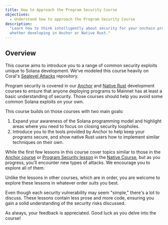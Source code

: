 ```yaml
---
title: How to Approach the Program Security Course
objectives:
  - Understand how to approach the Program Security Course
description:
  "Learn how to think intelligently about security for your onchain programs,
  whether developing in Anchor or Native Rust."
---
```


## Overview

This course aims to introduce you to a range of common security exploits unique
to Solana development. We’ve modeled this course heavily on Coral's
[Sealevel Attacks](https://github.com/coral-xyz/sealevel-attacks) repository.

Program security is covered in our
[Anchor](/content/courses/onchain-development.md) and
[Native Rust](/content/courses/native-onchain-development.md) development
courses to ensure that anyone deploying programs to Mainnet has at least a basic
understanding of security. Those courses should help you avoid some common
Solana exploits on your own.

This course builds on those courses with two main goals:

1. Expand your awareness of the Solana programming model and highlight areas
   where you need to focus on closing security loopholes.
2. Introduce you to the tools provided by Anchor to help keep your programs
   secure, and show native Rust users how to implement similar techniques on
   their own.

While the first few lessons in this course cover topics similar to those in the
[Anchor course](/content/courses/onchain-development/intro-to-anchor.md) or
[Program Security lesson](/content/courses/native-onchain-development/program-security.md)
in the [Native Course](/content/courses/native-onchain-development.md), but as
you progress, you’ll encounter new types of attacks. We encourage you to explore
all of them.

<Callout>
Unlike the lessons in other courses, which are in order, you are welcome to
explore these lessons in whatever order suits you best. </Callout>

Even though each security vulnerability may seem "simple," there's a lot to
discuss. These lessons contain less prose and more code, ensuring you gain a
solid understanding of the security risks discussed.

As always, your feedback is appreciated. Good luck as you delve into the course!
